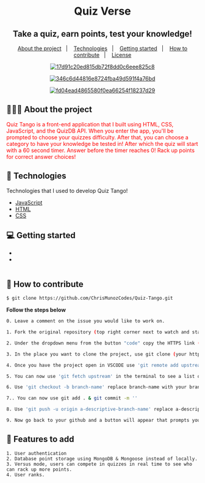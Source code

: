 <h1 align="center">
 Quiz Verse
</h1>

<h2 align="center">
 Take a quiz, earn points, test your knowledge! 
</h2>

<p align="center">
  <a href="#-about-the-project">About the project</a>&nbsp;&nbsp;&nbsp;|&nbsp;&nbsp;&nbsp;
  <a href="#-technologies">Technologies</a>&nbsp;&nbsp;&nbsp;|&nbsp;&nbsp;&nbsp;
  <a href="#-getting-started">Getting started</a>&nbsp;&nbsp;&nbsp;|&nbsp;&nbsp;&nbsp;
  <a href="#-how-to-contribute">How to contribute</a>&nbsp;&nbsp;&nbsp;|&nbsp;&nbsp;&nbsp;
  <a href="#-license">License</a>
</p>

<p align="center">
<a href="https://ibb.co/pvN0LhB"><img src="https://i.ibb.co/C541HP3/17d91c20ed815db72f8dd0c6eee825c8.png" alt="17d91c20ed815db72f8dd0c6eee825c8" border="0"></a>
</p>

<p align="center">
<a href="https://ibb.co/n1QqMf2"><img src="https://i.ibb.co/DMwPfkX/346c6d44816e8724fba49d591f4a76bd.png" alt="346c6d44816e8724fba49d591f4a76bd" border="0"></a>
</p>

<p align="center">
<a href="https://ibb.co/KsmhyV9"><img src="https://i.ibb.co/gW69gtD/fd04ead4865580f0ea66254f18237d29.png" alt="fd04ead4865580f0ea66254f18237d29" border="0"></a>
</p>

## 👨🏻‍💻 About the project

<p align="left" style="color: red;">Quiz Tango is a front-end application that I built using HTML, CSS, JavaScript, and the QuizDB API. When you enter the app, you'll be prompted to choose your quizzes difficulty. After that, you can choose a category to have your knowledge be tested in! After which the quiz will start with a 60 second timer. Answer before the timer reaches 0! Rack up points for correct answer choices!</p>

## 🚀 Technologies

Technologies that I used to develop Quiz Tango!

- [JavaScript](https://www.javascript.com/)
- [HTML](https://www.w3schools.com/html/)
- [CSS](https://www.w3schools.com/css/)

## 💻 Getting started
- 
- 
```
```
## 🤔 How to contribute

```bash
$ git clone https://github.com/ChrisMunozCodes/Quiz-Tango.git
```

**Follow the steps below**

```bash
0. Leave a comment on the issue you would like to work on.

1. Fork the original repository (top right corner next to watch and star buttons).

2. Under the dropdown menu from the button "code" copy the HTTPS link (from your forked repository) 'https://github.com/(your username)/Quiz-Tango.git'

3. In the place you want to clone the project, use git clone (your https link here).

4. Once you have the project open in VSCODE use 'git remote add upstream  https://github.com/ChrisMunozCodes/Quiz-Tango.git' in the terminal, this will track the main repository.

5. You can now use 'git fetch upstream' in the terminal to see a list of the different branches.

6. Use 'git checkout -b branch-name' replace branch-name with your branch. This will create a new branch for you to work within

7.. You can now use git add . & git commit -m '' 

8. Use 'git push -u origin a-descriptive-branch-name' replace a-descriptive-branch-name with your branch name (this will push all your code)

9. Now go back to your github and a button will appear that prompts you to make a pull request
```

## 🤔 Features to add
```
1. User authentication
2. Database point storage using MongoDB & Mongoose instead of locally.
3. Versus mode, users can compete in quizzes in real time to see who can rack up more points.
4. User ranks.

